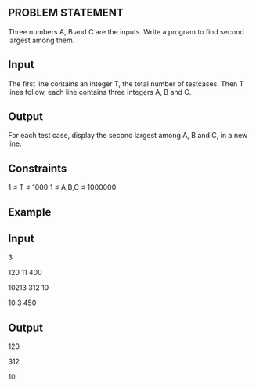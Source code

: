 ## PROBLEM STATEMENT 
Three numbers A, B and C are the inputs. Write a program to find second largest among them.

## Input
The first line contains an integer T, the total number of testcases. Then T lines follow, each line contains three integers A, B and C.

## Output
For each test case, display the second largest among A, B and C, in a new line.

## Constraints

1 ≤ T ≤ 1000
1 ≤ A,B,C ≤ 1000000

## Example

## Input
3 

120     11     400

10213   312   10

10       3    450

## Output

120

312

10
